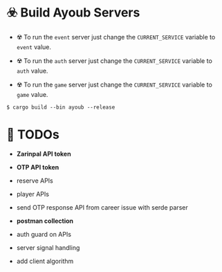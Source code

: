 # ☣️ Build Ayoub Servers

* ☢️ To run the `event` server just change the `CURRENT_SERVICE` variable to `event` value.

* ☢️ To run the `auth` server just change the `CURRENT_SERVICE` variable to `auth` value.

* ☢️ To run the `game` server just change the `CURRENT_SERVICE` variable to `game` value.

```console
$ cargo build --bin ayoub --release
```

# 📌 TODOs

* **Zarinpal API token**

* **OTP API token**

* reserve APIs

* player APIs

* send OTP response API from career issue with serde parser 

* **postman collection**

* auth guard on APIs

* server signal handling 

* add client algorithm